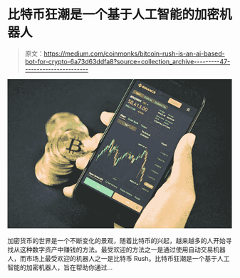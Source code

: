 # 比特币狂潮是一个基于人工智能的加密机器人

> 原文：<https://medium.com/coinmonks/bitcoin-rush-is-an-ai-based-bot-for-crypto-6a73d63ddfa8?source=collection_archive---------47----------------------->

![](img/0183c6c4216ffb955ee6bde36764ef83.png)

加密货币的世界是一个不断变化的景观，随着比特币的兴起，越来越多的人开始寻找从这种数字资产中赚钱的方法。最受欢迎的方法之一是通过使用自动交易机器人，而市场上最受欢迎的机器人之一是比特币 Rush。比特币狂潮是一个基于人工智能的加密机器人，旨在帮助你通过…